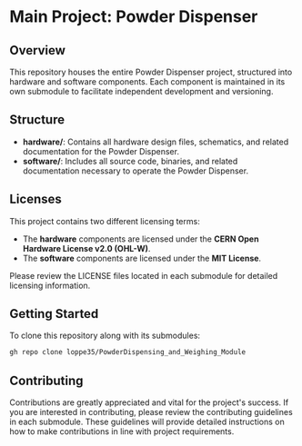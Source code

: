 # Main Project: Powder Dispenser

## Overview
This repository houses the entire Powder Dispenser project, structured into hardware and software components. Each component is maintained in its own submodule to facilitate independent development and versioning.

## Structure
- **hardware/**: Contains all hardware design files, schematics, and related documentation for the Powder Dispenser.
- **software/**: Includes all source code, binaries, and related documentation necessary to operate the Powder Dispenser.

## Licenses
This project contains two different licensing terms:
- The **hardware** components are licensed under the **CERN Open Hardware License v2.0 (OHL-W)**.
- The **software** components are licensed under the **MIT License**.

Please review the LICENSE files located in each submodule for detailed licensing information.

## Getting Started
To clone this repository along with its submodules:
```bash
gh repo clone loppe35/PowderDispensing_and_Weighing_Module
```
## Contributing
Contributions are greatly appreciated and vital for the project's success. If you are interested in contributing, please review the contributing guidelines in each submodule. These guidelines will provide detailed instructions on how to make contributions in line with project requirements.
